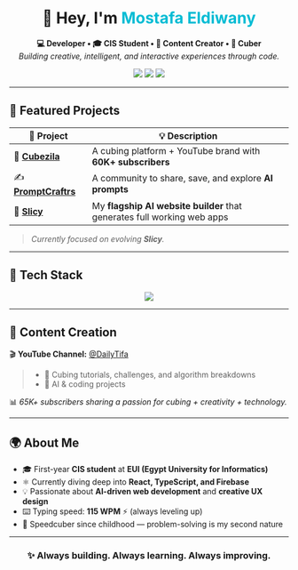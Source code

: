 <h1 align="center">👋 Hey, I'm <span style="color:#00bcd4;">Mostafa Eldiwany</span></h1>

<p align="center">
  <b>💻 Developer • 🎓 CIS Student • 🎥 Content Creator • 🧩 Cuber</b><br>
  <i>Building creative, intelligent, and interactive experiences through code.</i>
</p>

<p align="center">
  <img src="https://img.shields.io/badge/Location-Egypt 🇪🇬-00bcd4?style=for-the-badge" />
  <img src="https://img.shields.io/badge/Age-18-blueviolet?style=for-the-badge" />
  <img src="https://img.shields.io/badge/College-EUI (CIS Student)-orange?style=for-the-badge" />
</p>

---

## 🚀 Featured Projects

| 🌟 Project | 💡 Description |
|-------------|----------------|
| 🧩 [**Cubezila**](https://cubezila.com) | A cubing platform + YouTube brand with **60K+ subscribers** |
| ✍️ [**PromptCraftrs**](https://promptcraftrs.com) | A community to share, save, and explore **AI prompts** |
| 🤖 [**Slicy**](https://dulcet-eclair-3152c2.netlify.app/) | My **flagship AI website builder** that generates full working web apps |

>  *Currently focused on evolving **Slicy**.*

---

## 🧠 Tech Stack

<p align="center">
  <img src="https://skillicons.dev/icons?i=html,css,tailwind,js,ts,react,firebase,github,vite" />
</p>

---

## 🎥 Content Creation

🎬 **YouTube Channel:** [@DailyTifa](https://www.youtube.com/@DailyTifa)  
> - 🧩 Cubing tutorials, challenges, and algorithm breakdowns  
> - 🤖 AI & coding projects  

📊 *65K+ subscribers sharing a passion for cubing + creativity + technology.*

---

## 🌍 About Me

- 🎓 First-year **CIS student** at **EUI (Egypt University for Informatics)**  
- ⚛️ Currently diving deep into **React, TypeScript, and Firebase**  
- 💡 Passionate about **AI-driven web development** and **creative UX design**  
- ⌨️ Typing speed: **115 WPM** ⚡ (always leveling up)  
- 🧩 Speedcuber since childhood — problem-solving is my second nature  

---

<h3 align="center">✨ Always building. Always learning. Always improving.</h3>
